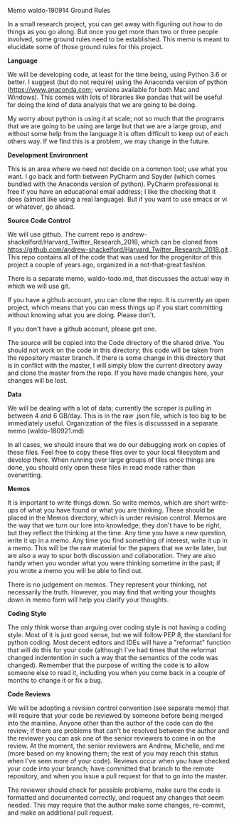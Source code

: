 Memo waldo-190914
Ground Rules

In a small research project, you can get away with figuriing out how to do things as you go along. But once you get
more than two or three people involved, some ground rules need to be established. This memo is meant to elucidate
some of those ground rules for this project.

**Language**

We will be developing code, at least for the time being, using Python 3.6 or better. I suggest (but do not require)
using the Anaconda version of python (https://www.anaconda.com; versions available for both Mac and Windows). This comes
with lots of libraries like pandas that will be useful for doing the kind of data analysis that we are going to be doing.

My worry about python is using it at scale; not so much that the programs that we are going to be using are large but
that we are a large group, and without some help from the language it is often difficult to keep out of each others
way. If we find this is a problem, we may change in the future.

**Development Environment**

This is an area where we need not decide on a common tool; use what you want. I go back and forth between PyCharm and
Spyder (which comes bundled with the Anaconda version of python). PyCharm professional is free if you have an educational
email address; I like the checking that it does (almost like using a real language). But if you want to use emacs or
vi or whatever, go ahead.

**Source Code Control**

We will use github. The current repo is andrew-shackelford/Harvard_Twitter_Research_2018, which can be cloned
from https://github.com/andrew-shackelford/Harvard_Twitter_Research_2018.git . This repo contains all of the code that was used
for the progenitor of this project a couple of years ago, organized in a not-that-great fashion. 

There is a separate memo, waldo-todo.md, that discusses the actual way in which we will use git.

If you have a github account, you can clone the repo. It is currently an open project, which means that you can
mess things up if you start committing without knowing what you are doing. Please don't.

If you don't have a github account, please get one.

The source will be copied into the Code directory of the shared drive. You should not work on the code in this directory;
this code will be taken from the repository master branch. If there is some change in this directory that is in conflict 
with the master, I will simply blow the current directory away and clone the master from the repo. If you have made 
changes here, your changes will be lost. 

**Data**

We will be dealing with a lot of data; currently the scraper is pulling in between 4 and 6 GB/day. This is in the raw
.json file, which is too big to be immediately useful. Organization of the files is discusssed in a separate memo 
(waldo-180921.md)

In all cases, we should insure that we do our debugging work on copies of these files. Feel free to copy these files over
to your local filesystem and develop there. When running over large groups of tiles once things are done, you should only
open these files in read mode rather than overwriting.

**Memos**

It is important to write things down. So write memos, which are short write-ups of what you have found or what you are
thinking. These should be placed in the Memos directory, which is under revision control. Memos are the way that we turn our
lore into knowledge; they don't have to be right, but they reflect the thinking at the time. Any time you have a new 
question, write it up in a memo. Any time you find something of interest, write it up in a memo. This will be the raw
material for the papers that we write later, but are also a way to spur both discussion and collaboration. They are also
handy when you wonder what you were thinking sometime in the past; if you wrote a memo you will be able to find out.

There is no judgement on memos. They represent your thinking, not necessarily the truth. However, you may find that 
writing your thoughts down in memo form will help you clarify your thoughts.

**Coding Style**

The only think worse than arguing over coding style is not having a coding style. Most of it is just good sense, but we will
follow PEP 8, the standard for python coding. Most decent editors and IDEs will have a "reformat" function that will do
this for your code (although I've had times that the reformat changed indentention in such a way that the semantics of
the code was changed). Remember that the purpose of writing the code is to allow someone else to read it, including you
when you come back in a couple of months to change it or fix a bug. 

**Code Reviews**

We will be adopting a revision control convention (see separate memo) that will require that your code be reviewed by 
someone before being merged into the mainline. Anyone other than the author of the code can do the review; if there are 
problems that can't be resolved between the author and the reviewer you can ask one of the senior reviewers to come in
on the review. At the moment, the senior reviewers are Andrew, Michelle, and me (more based on my knowing them; the rest
of you may reach this status when I've seen more of your code). Reviews occur when you have checked your code into your
branch; have committed that branch to the remote repository, and when you issue a pull request for that to go into the
master. 

The reviewer should check for possible problems, make sure the code is formatted and documented correctly, and request any
changes that seem needed. This may require that the author make some changes, re-commit, and make an additional pull 
request. 

